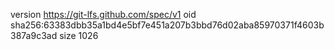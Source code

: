 version https://git-lfs.github.com/spec/v1
oid sha256:63383dbb35a1bd4e5bf7e451a207b3bbd76d02aba85970371f4603b387a9c3ad
size 1026
